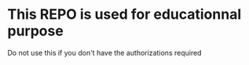 # This REPO is used for educationnal purpose
Do not use this if you don't have the authorizations required 
